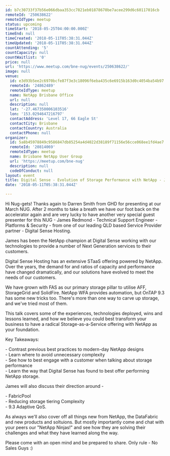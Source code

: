 ```yaml
---
id: b7c30733f37b56e066dbaa353cc7821eb01878670be7acee299d6c60117016cb
remoteId: '250638622'
remoteIdType: meetup
status: upcoming
timeStart: '2018-05-25T04:00:00.000Z'
timeEnd: null
timeCreated: '2018-05-11T05:38:31.044Z'
timeUpdated: '2018-05-11T05:38:31.044Z'
countAttending: '5'
countCapacity: null
countWaitlist: '0'
price: null
url: 'https://www.meetup.com/bne-nug/events/250638622/'
image: null
venue:
  id: e3d93b5ee2c6970bcfe87f3e3c18096f6eba435c6e6915b163d0c4054ba54b97
  remoteId: '24862489'
  remoteIdType: meetup
  name: NetApp Brisbane Office
  url: null
  description: null
  lat: '-27.467350006103516'
  lon: '153.0294647216797'
  contactAddress: 'Level 17, 66 Eagle St'
  contactCity: Brisbane
  contactCountry: Australia
  contactPhone: null
organizer:
  id: 5a8b45978849c9586847db85254a4d4022d38189f71156e56cce068ee1fd4ae7
  remoteId: '20814069'
  remoteIdType: meetup
  name: Brisbane NetApp User Group
  url: 'https://meetup.com/bne-nug'
  description: null
  codeOfConduct: null
layout: event
title: Digital Sense - Evolution of Storage Performance with NetApp - James Redmond
date: '2018-05-11T05:38:31.044Z'

---
```

<p>Hi Nug-gets! Thanks again to Darren Smith from GHD for presenting at our March NUG. After 2 months to take a breath we have our foot back on the accelerator again and are very lucky to have another very special guest presenter for this NUG - James Redmond - Technical Support Engineer - Platforms &amp; Security - from one of our leading QLD based Service Provider partner - Digital Sense Hosting.</p> <p>James has been the NetApp champion at Digital Sense working with our technologies to provide a number of Next Generation services to their customers.</p> <p>Digital Sense Hosting has an extensive STaaS offering powered by NetApp. Over the years, the demand for and ratios of capacity and performance have changed dramatically, and our solutions have evolved to meet the needs of our customers.</p> <p>We have grown with FAS as our primary storage pillar to utilise AFF, StorageGrid and SolidFire. NetApp WFA provides automation, but OnTAP 9.3 has some new tricks too. There's more than one way to carve up storage, and we've tried most of them.</p> <p>This talk covers some of the experiences, technologies deployed, wins and lessons learned, and how we believe you could best transform your business to have a radical Storage-as-a-Service offering with NetApp as your foundation.</p> <p>Key Takeaways:</p> <p>- Contrast previous best practices to modern-day NetApp designs<br/>- Learn where to avoid unnecessary complexity<br/>- See how to best engage with a customer when talking about storage performance<br/>- Learn the way that Digital Sense has found to best offer performing NetApp storage.</p> <p>James will also discuss their direction around -</p> <p>- FabricPool<br/>- Reducing storage tiering Complexity<br/>- 9.3 Adaptive QoS.</p> <p>As always we'll also cover off all things new from NetApp, the DataFabric and new products and soltuions. But mostly importantly come and chat with your peers our "NetApp Ninjas!" and see how they are solving their challenges and what they have learned along the way.</p> <p>Please come with an open mind and be prepared to share. Only rule - No Sales Guys :)</p>
